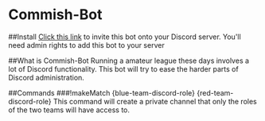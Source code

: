 # Commish-Bot 


##Install
[Click this link](https://discordapp.com/api/oauth2/authorize?client_id=442361380570660874&permissions=268435472&scope=bot) to invite this bot onto your Discord server.  You'll need admin rights to add this bot to your server

##What is Commish-Bot
Running a amateur league these days involves a lot of Discord functionality.  This bot will try to ease the harder parts of Discord administration.

##Commands
###!makeMatch {blue-team-discord-role} {red-team-discord-role}
This command will create a private channel that only the roles of the two teams will have access to.
